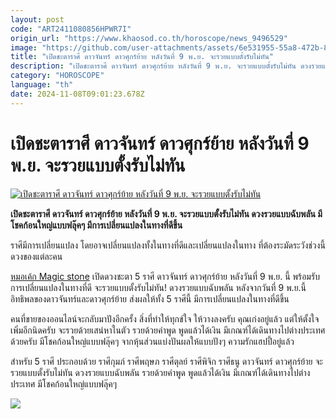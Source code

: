 ```yaml
---
layout: post
code: "ART2411080856HPWR7I"
origin_url: "https://www.khaosod.co.th/horoscope/news_9496529"
image: "https://github.com/user-attachments/assets/6e531955-55a8-472b-8080-8fd65c9c0a11"
title: "เปิดชะตาราศี ดาวจันทร์ ดาวศุกร์ย้าย หลังวันที่ 9 พ.ย. จะรวยแบบตั้งรับไม่ทัน"
description: "เปิดชะตาราศี ดาวจันทร์ ดาวศุกร์ย้าย หลังวันที่ 9 พ.ย. จะรวยแบบตั้งรับไม่ทัน ดวงรวยแบบฉับพลัน มีโชคก้อนใหญ่แบบฟลุ๊คๆ มีการเปลี่ยนแปลงในทางที่ดีขึ้น"
category: "HOROSCOPE"
language: "th"
date: 2024-11-08T09:01:23.678Z
---
```


# เปิดชะตาราศี ดาวจันทร์ ดาวศุกร์ย้าย หลังวันที่ 9 พ.ย. จะรวยแบบตั้งรับไม่ทัน

[![เปิดชะตาราศี ดาวจันทร์ ดาวศุกร์ย้าย หลังวันที่ 9 พ.ย. จะรวยแบบตั้งรับไม่ทัน](https://www.khaosod.co.th/wpapp/uploads/2024/11/venus.jpg "เปิดชะตาราศี ดาวจันทร์ ดาวศุกร์ย้าย หลังวันที่ 9 พ.ย. จะรวยแบบตั้งรับไม่ทัน")](https://www.khaosod.co.th/wpapp/uploads/2024/11/venus.jpg)

**เปิดชะตาราศี ดาวจันทร์ ดาวศุกร์ย้าย หลังวันที่ 9 พ.ย. จะรวยแบบตั้งรับไม่ทัน ดวงรวยแบบฉับพลัน มีโชคก้อนใหญ่แบบฟลุ๊คๆ มีการเปลี่ยนแปลงในทางที่ดีขึ้น**

ราศีมีการเปลี่ยนแปลง โดยอาจเปลี่ยนแปลงทั้งในทางที่ดีและเปลี่ยนแปลงในทาง ที่ต้องระมัดระวังช่วงนี้ดวงของแต่ละคน

[หมอเค้ก Magic stone](https://www.facebook.com/profile.php?id=100051797958603) เปิดดวงชะตา 5 ราศี ดาวจันทร์ ดาวศุกร์ย้าย หลังวันที่ 9 พ.ย. นี้ พร้อมรับการเปลี่ยนแปลงในทางที่ดี จะรวยแบบตั้งรับไม่ทัน! ดวงรวยแบบฉับพลัน หลังจากวันที่ 9 พ.ย.นี้ อิทธิพลของดาวจันทร์และดาวศุกร์ย้าย ส่งผลให้ทั้ง 5 ราศีนี้ มีการเปลี่ยนแปลงในทางที่ดีขึ้น

คนที่ขายของออนไลน์จะกลับมาปังอีกครั้ง สิ่งที่ทำให้ทุกข์ใจ ให้วางลงครับ คุณเก่งอยู่แล้ว แต่ให้ตั้งใจเพิ่มอีกนิดครับ จะรวยด้วยเสน่หาในตัว รวยด้วยคำพูด พูดแล้วได้เงิน มีเกณฑ์ได้เดินทางไปต่างประเทศด้วยครับ มีโชคก้อนใหญ่แบบฟลุ๊คๆ จากหุ้นส่วนแบ่งปันผลให้แบบปังๆ ความรักแฮปปี้อยู่แล้ว

สำหรับ 5 ราศี ประกอบด้วย ราศีกุมภ์ ราศีพฤษภ ราศีตุลย์ ราศีพิจิก ราศีธนู ดาวจันทร์ ดาวศุกร์ย้าย จะรวยแบบตั้งรับไม่ทัน ดวงรวยแบบฉับพลัน รวยด้วยคำพูด พูดแล้วได้เงิน มีเกณฑ์ได้เดินทางไปต่างประเทศ มีโชคก้อนใหญ่แบบฟลุ๊คๆ

[![](https://www.khaosod.co.th/wpapp/uploads/2024/11/465989060_1116377150098873_1478283770859867100_n-696x696.jpg)](https://www.khaosod.co.th/wpapp/uploads/2024/11/465989060_1116377150098873_1478283770859867100_n.jpg)